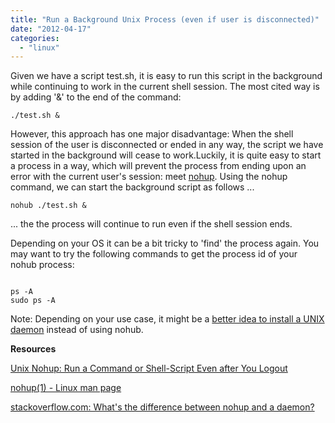 ```yaml
---
title: "Run a Background Unix Process (even if user is disconnected)"
date: "2012-04-17"
categories: 
  - "linux"
---
```


Given we have a script test.sh, it is easy to run this script in the background while continuing to work in the current shell session. The most cited way is by adding '&' to the end of the command:

```
./test.sh &
```

However, this approach has one major disadvantage: When the shell session of the user is disconnected or ended in any way, the script we have started in the background will cease to work.Luckily, it is quite easy to start a process in a way, which will prevent the process from ending upon an error with the current user's session: meet [nohup](http://linux.die.net/man/1/nohup). Using the nohup command, we can start the background script as follows ...

```
nohub ./test.sh &
```

... the the process will continue to run even if the shell session ends.

Depending on your OS it can be a bit tricky to 'find' the process again. You may want to try the following commands to get the process id of your nohub process:

```

ps -A
sudo ps -A
```

Note: Depending on your use case, it might be a [better idea to install a UNIX daemon](http://stackoverflow.com/a/958454/270662) instead of using nohub.

**Resources**

[Unix Nohup: Run a Command or Shell-Script Even after You Logout](http://linux.101hacks.com/unix/nohup-command/)

[nohup(1) - Linux man page](http://linux.die.net/man/1/nohup)

[stackoverflow.com: What's the difference between nohup and a daemon?](http://stackoverflow.com/questions/958249/whats-the-difference-between-nohup-and-a-daemon)
